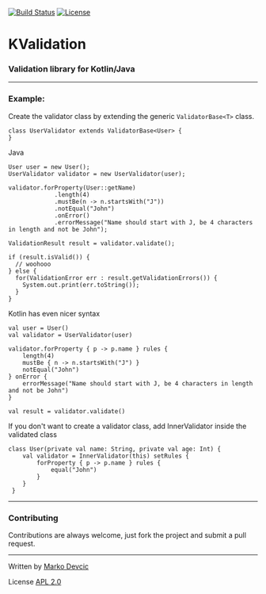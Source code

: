 [![Build Status](https://travis-ci.org/deva666/KValidation.svg?branch=master)](https://travis-ci.org/deva666/KValidation) [![License](https://img.shields.io/badge/License-Apache%202.0-blue.svg)](https://opensource.org/licenses/Apache-2.0)

# KValidation 

### Validation library for Kotlin/Java ###

---------------
### Example: ###

Create the validator class by extending the generic `ValidatorBase<T>` class.

```
class UserValidator extends ValidatorBase<User> {
}
```

Java

```
User user = new User();
UserValidator validator = new UserValidator(user);

validator.forProperty(User::getName)
             .length(4)
             .mustBe(n -> n.startsWith("J"))
             .notEqual("John")
             .onError()
             .errorMessage("Name should start with J, be 4 characters in length and not be John");

ValidationResult result = validator.validate();

if (result.isValid()) {
  // woohooo
} else {
  for(ValidationError err : result.getValidationErrors()) {
    System.out.print(err.toString());
  }
}
```

Kotlin has even nicer syntax

```
val user = User()
val validator = UserValidator(user)
    
validator.forProperty { p -> p.name } rules {
    length(4)
    mustBe { n -> n.startsWith("J") }
    notEqual("John")
} onError {
    errorMessage("Name should start with J, be 4 characters in length and not be John")
}
    
val result = validator.validate()
```

If you don't want to create a validator class, add InnerValidator inside the validated class

```
class User(private val name: String, private val age: Int) {
    val validator = InnerValidator(this) setRules {
        forProperty { p -> p.name } rules {
            equal("John")
        }
    }
 }
```
----------------------------------------------------
### Contributing ###
Contributions are always welcome, just fork the project and submit a pull request.

---------------------------------------------------

Written by [Marko Devcic](http://www.markodevcic.com)

License [APL 2.0 ](http://www.apache.org/licenses/LICENSE-2.0)

